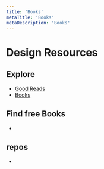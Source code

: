 ```yaml
---
title: 'Books'
metaTitle: 'Books'
metaDescription: 'Books'
---
```


# Design Resources

## Explore

- [Good Reads](https://www.goodreads.com/)
- [Books](https://www.amazon.com/b?node=283155)

## Find free Books

- []()

## repos

- []()

